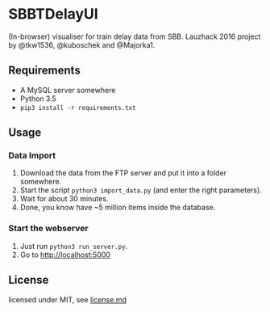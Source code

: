 # SBBTDelayUI

(In-browser) visualiser for train delay data from SBB. Lauzhack 2016 project by @tkw1536, @kuboschek and @Majorka1. 

## Requirements
* A MySQL server somewhere
* Python 3.5
* ```pip3 install -r requirements.txt```

## Usage
### Data Import
1. Download the data from the FTP server and put it into a folder somewhere. 
2. Start the script ```python3 import_data.py``` (and enter the right 
parameters). 
3. Wait for about 30 minutes. 
4. Done, you know have ~5 million items inside the database. 

### Start the webserver
1. Just run ```python3 run_server.py```. 
2. Go to [http://localhost:5000](http://localhost:5000/)


## License
licensed under MIT, see [license.md](license.md)